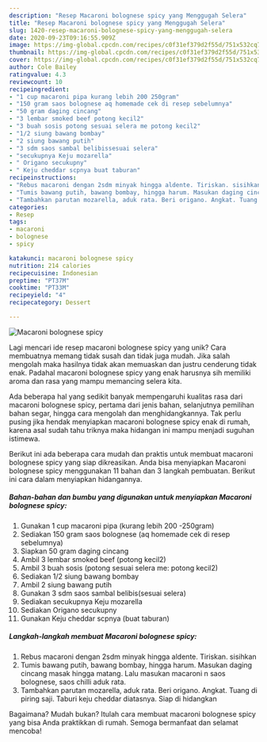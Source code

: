 ```yaml
---
description: "Resep Macaroni bolognese spicy yang Menggugah Selera"
title: "Resep Macaroni bolognese spicy yang Menggugah Selera"
slug: 1420-resep-macaroni-bolognese-spicy-yang-menggugah-selera
date: 2020-09-23T09:16:55.909Z
image: https://img-global.cpcdn.com/recipes/c0f31ef379d2f55d/751x532cq70/macaroni-bolognese-spicy-foto-resep-utama.jpg
thumbnail: https://img-global.cpcdn.com/recipes/c0f31ef379d2f55d/751x532cq70/macaroni-bolognese-spicy-foto-resep-utama.jpg
cover: https://img-global.cpcdn.com/recipes/c0f31ef379d2f55d/751x532cq70/macaroni-bolognese-spicy-foto-resep-utama.jpg
author: Cole Bailey
ratingvalue: 4.3
reviewcount: 10
recipeingredient:
- "1 cup macaroni pipa kurang lebih 200 250gram"
- "150 gram saos bolognese aq homemade cek di resep sebelumnya"
- "50 gram daging cincang"
- "3 lembar smoked beef potong kecil2"
- "3 buah sosis potong sesuai selera me potong kecil2"
- "1/2 siung bawang bombay"
- "2 siung bawang putih"
- "3 sdm saos sambal belibissesuai selera"
- "secukupnya Keju mozarella"
- " Origano secukupny"
- " Keju cheddar scpnya buat taburan"
recipeinstructions:
- "Rebus macaroni dengan 2sdm minyak hingga aldente. Tiriskan. sisihkan"
- "Tumis bawang putih, bawang bombay, hingga harum. Masukan daging cincang masak hingga matang. Lalu masukan macaroni n saos bolognese, saos chilli aduk rata."
- "Tambahkan parutan mozarella, aduk rata. Beri origano. Angkat. Tuang di piring saji. Taburi keju cheddar diatasnya. Siap di hidangkan"
categories:
- Resep
tags:
- macaroni
- bolognese
- spicy

katakunci: macaroni bolognese spicy 
nutrition: 214 calories
recipecuisine: Indonesian
preptime: "PT37M"
cooktime: "PT33M"
recipeyield: "4"
recipecategory: Dessert

---
```



![Macaroni bolognese spicy](https://img-global.cpcdn.com/recipes/c0f31ef379d2f55d/751x532cq70/macaroni-bolognese-spicy-foto-resep-utama.jpg)

Lagi mencari ide resep macaroni bolognese spicy yang unik? Cara membuatnya memang tidak susah dan tidak juga mudah. Jika salah mengolah maka hasilnya tidak akan memuaskan dan justru cenderung tidak enak. Padahal macaroni bolognese spicy yang enak harusnya sih memiliki aroma dan rasa yang mampu memancing selera kita.

Ada beberapa hal yang sedikit banyak mempengaruhi kualitas rasa dari macaroni bolognese spicy, pertama dari jenis bahan, selanjutnya pemilihan bahan segar, hingga cara mengolah dan menghidangkannya. Tak perlu pusing jika hendak menyiapkan macaroni bolognese spicy enak di rumah, karena asal sudah tahu triknya maka hidangan ini mampu menjadi suguhan istimewa.




Berikut ini ada beberapa cara mudah dan praktis untuk membuat macaroni bolognese spicy yang siap dikreasikan. Anda bisa menyiapkan Macaroni bolognese spicy menggunakan 11 bahan dan 3 langkah pembuatan. Berikut ini cara dalam menyiapkan hidangannya.

<!--inarticleads1-->

##### Bahan-bahan dan bumbu yang digunakan untuk menyiapkan Macaroni bolognese spicy:

1. Gunakan 1 cup macaroni pipa (kurang lebih 200 -250gram)
1. Sediakan 150 gram saos bolognese (aq homemade cek di resep sebelumnya)
1. Siapkan 50 gram daging cincang
1. Ambil 3 lembar smoked beef (potong kecil2)
1. Ambil 3 buah sosis (potong sesuai selera me: potong kecil2)
1. Sediakan 1/2 siung bawang bombay
1. Ambil 2 siung bawang putih
1. Gunakan 3 sdm saos sambal belibis(sesuai selera)
1. Sediakan secukupnya Keju mozarella
1. Sediakan  Origano secukupny
1. Gunakan  Keju cheddar scpnya (buat taburan)




<!--inarticleads2-->

##### Langkah-langkah membuat Macaroni bolognese spicy:

1. Rebus macaroni dengan 2sdm minyak hingga aldente. Tiriskan. sisihkan
1. Tumis bawang putih, bawang bombay, hingga harum. Masukan daging cincang masak hingga matang. Lalu masukan macaroni n saos bolognese, saos chilli aduk rata.
1. Tambahkan parutan mozarella, aduk rata. Beri origano. Angkat. Tuang di piring saji. Taburi keju cheddar diatasnya. Siap di hidangkan




Bagaimana? Mudah bukan? Itulah cara membuat macaroni bolognese spicy yang bisa Anda praktikkan di rumah. Semoga bermanfaat dan selamat mencoba!
